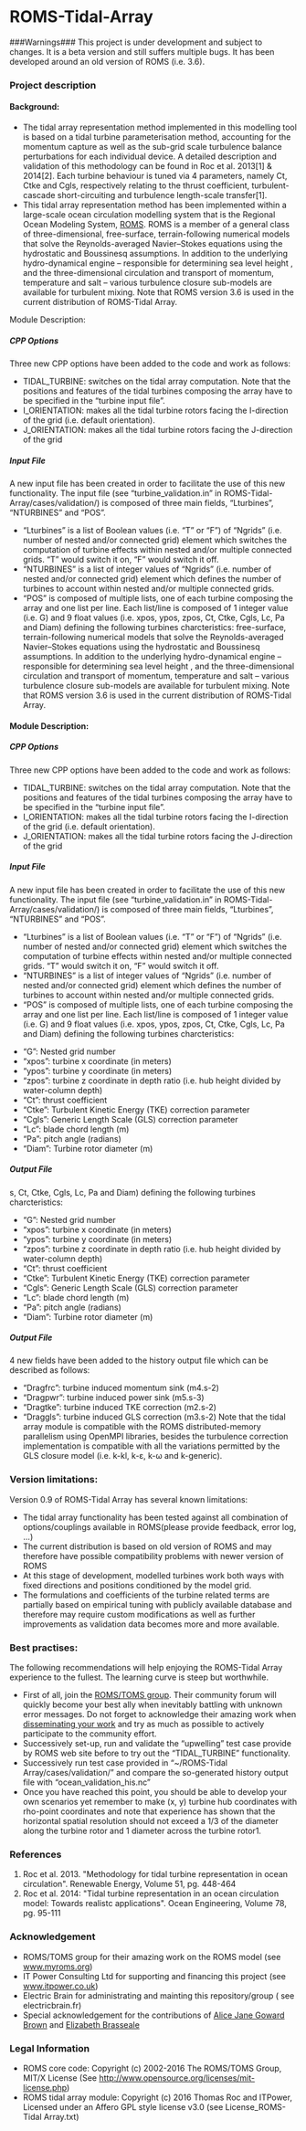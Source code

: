 ROMS-Tidal-Array
================
###Warnings###
This project is under development and subject to changes.
It is a beta version and still suffers multiple bugs.
It has been developed around an old version of ROMS (i.e. 3.6).


### Project description ###
#### Background:
* The tidal array representation method implemented in this modelling tool is based on a
  tidal turbine parameterisation method, accounting for the momentum capture as well as
  the sub-grid scale turbulence balance perturbations for each individual device.
  A detailed description and validation of this methodology can be found in Roc et al.
  2013[1] & 2014[2]. Each turbine behaviour is tuned via 4 parameters, namely Ct, Ctke
  and Cgls, respectively relating to the thrust coefficient, turbulent-cascade 
  short-circuiting and turbulence length-scale transfer[1].
* This tidal array representation method has been implemented within a large-scale ocean
  circulation modelling system that is the Regional Ocean Modeling System,
  [ROMS](www.myroms.org). ROMS is a member of a general class of three-dimensional,
  free-surface, terrain-following numerical models that solve the Reynolds-averaged
  Navier–Stokes equations using the hydrostatic and Boussinesq assumptions. In addition
  to the underlying hydro-dynamical engine – responsible for determining sea level height
  , and the three-dimensional circulation and transport of momentum, temperature and 
  salt – various turbulence closure sub-models are available for turbulent mixing. Note 
  that ROMS version 3.6 is used in the current distribution of ROMS-Tidal Array.

Module Description:
##### CPP Options
Three new CPP options have been added to the code and work as follows:
* TIDAL_TURBINE: switches on the tidal array computation. Note that the positions and
  features of the tidal turbines composing the array have to be specified in the
  “turbine input file”.
* I_ORIENTATION: makes all the tidal turbine rotors facing the I-direction of the grid
  (i.e. default orientation).
* J_ORIENTATION: makes all the tidal turbine rotors facing the J-direction of the grid
##### Input File
A new input file has been created in order to facilitate the use of this new
functionality. The input file (see “turbine_validation.in” in ROMS-Tidal-Array/cases/validation/) is composed of three main fields, “Lturbines”, “NTURBINES” and “POS”.
* “Lturbines” is a list of Boolean values (i.e. “T” or “F”) of “Ngrids” (i.e. number of nested and/or connected grid) element which switches the computation of turbine effects within nested and/or multiple connected grids. “T” would switch it on, “F” would switch it off.
* “NTURBINES” is a list of integer values of “Ngrids” (i.e. number of nested and/or connected grid) element which defines the number of turbines to account within nested and/or multiple connected grids.
* “POS” is composed of multiple lists, one of each turbine composing the array and one list per line. Each list/line is composed of 1 integer value (i.e. G) and 9 float values (i.e. xpos, ypos, zpos, Ct, Ctke, Cgls, Lc, Pa and Diam) defining the following turbines charcteristics:
  free-surface, terrain-following numerical models that solve the Reynolds-averaged
  Navier–Stokes equations using the hydrostatic and Boussinesq assumptions. In addition
  to the underlying hydro-dynamical engine – responsible for determining sea level height
  , and the three-dimensional circulation and transport of momentum, temperature and 
  salt – various turbulence closure sub-models are available for turbulent mixing. Note 
  that ROMS version 3.6 is used in the current distribution of ROMS-Tidal Array.

#### Module Description:
##### CPP Options
Three new CPP options have been added to the code and work as follows:
* TIDAL_TURBINE: switches on the tidal array computation. Note that the positions and
  features of the tidal turbines composing the array have to be specified in the
  “turbine input file”.
* I_ORIENTATION: makes all the tidal turbine rotors facing the I-direction of the grid
  (i.e. default orientation).
* J_ORIENTATION: makes all the tidal turbine rotors facing the J-direction of the grid
##### Input File
A new input file has been created in order to facilitate the use of this new
functionality. The input file (see “turbine_validation.in” in ROMS-Tidal-Array/cases/validation/) is composed of three main fields, “Lturbines”, “NTURBINES” and “POS”.
* “Lturbines” is a list of Boolean values (i.e. “T” or “F”) of “Ngrids” (i.e. number of nested and/or connected grid) element which switches the computation of turbine effects within nested and/or multiple connected grids. “T” would switch it on, “F” would switch it off.
* “NTURBINES” is a list of integer values of “Ngrids” (i.e. number of nested and/or connected grid) element which defines the number of turbines to account within nested and/or multiple connected grids.
* “POS” is composed of multiple lists, one of each turbine composing the array and one list per line. Each list/line is composed of 1 integer value (i.e. G) and 9 float values (i.e. xpos, ypos, zpos, Ct, Ctke, Cgls, Lc, Pa and Diam) defining the following turbines charcteristics:
- “G”: Nested grid number
- “xpos”: turbine x coordinate (in meters)
- “ypos”: turbine y coordinate (in meters)
- “zpos”: turbine z coordinate in depth ratio (i.e. hub height divided by water-column depth)
- “Ct”: thrust coefficient
- “Ctke”: Turbulent Kinetic Energy (TKE) correction parameter
- “Cgls”: Generic Length Scale (GLS) correction parameter
- “Lc”: blade chord length (m)
- “Pa”: pitch angle (radians)
- “Diam”: Turbine rotor diameter (m)

##### Output File
s, Ct, Ctke, Cgls, Lc, Pa and Diam) defining the following turbines charcteristics:
* “G”: Nested grid number
* “xpos”: turbine x coordinate (in meters)
* “ypos”: turbine y coordinate (in meters)
* “zpos”: turbine z coordinate in depth ratio (i.e. hub height divided by water-column depth)
* “Ct”: thrust coefficient
* “Ctke”: Turbulent Kinetic Energy (TKE) correction parameter
* “Cgls”: Generic Length Scale (GLS) correction parameter
* “Lc”: blade chord length (m)
* “Pa”: pitch angle (radians)
* “Diam”: Turbine rotor diameter (m)

##### Output File
4 new fields have been added to the history output file which can be described as follows:
* “Dragfrc”: turbine induced momentum sink (m4.s-2)
* “Dragpwr”: turbine induced power sink (m5.s-3)
* “Dragtke”: turbine induced TKE correction (m2.s-2)
* “Draggls”: turbine induced GLS correction (m3.s-2)
Note that the tidal array module is compatible with the ROMS distributed-memory parallelism using OpenMPI libraries, besides the turbulence correction implementation is compatible with all the variations permitted by the GLS closure model (i.e. k-kl, k-ε, k-ω and k-generic).

### Version limitations:
Version 0.9 of ROMS-Tidal Array has several known limitations:
* The tidal array functionality has been tested against all combination of options/couplings available in ROMS(please provide feedback, error log, ...)
* The current distribution is based on old version of ROMS and may therefore have possible compatibility problems with newer version of ROMS
* At this stage of development, modelled turbines work both ways with fixed directions and positions conditioned by the model grid.
* The formulations and coefficients of the turbine related terms are partially based on empirical tuning with publicly available database and therefore may require custom modifications as well as further improvements as validation data becomes more and more available.
### Best practises:
The following recommendations will help enjoying the ROMS-Tidal Array experience to the fullest. The learning curve is steep but worthwhile.
* First of all, join the [ROMS/TOMS group](https://www.myroms.org/index.php?page=login). Their community forum will quickly become your best ally when inevitably battling with unknown error messages. Do not forget to acknowledge their amazing work when [disseminating your work](https://www.myroms.org/index.php?page=License_ROMS) and try as much as possible to actively participate to the community effort.
* Successively set-up, run and validate the “upwelling” test case provide by ROMS web site before to try out the “TIDAL_TURBINE” functionality.
* Successively run test case provided in “~/ROMS-Tidal Array/cases/validation/” and compare the so-generated history output file with “ocean_validation_his.nc”
* Once you have reached this point, you should be able to develop your own scenarios yet remember to make (x, y) turbine hub coordinates with rho-point coordinates and note that experience has shown that the horizontal spatial resolution should not exceed a 1/3 of the diameter along the turbine rotor and 1 diameter across the turbine rotor1.

### References ###
1. Roc et al. 2013. "Methodology for tidal turbine representation in ocean circulation". Renewable Energy, Volume 51, pg. 448-464
2. Roc et al. 2014: "Tidal turbine representation in an ocean circulation model: Towards realistc applications". Ocean Engineering, Volume 78, pg. 95-111

### Acknowledgement ###
* ROMS/TOMS group  for their amazing work on the ROMS model (see www.myroms.org)
* IT Power Consulting Ltd for supporting and financing this project (see www.itpower.co.uk)
* Electric Brain for administrating and mainting this repository/group ( see electricbrain.fr)
* Special acknowledgement for the contributions of [Alice Jane Goward Brown](https://www.bangor.ac.uk/oceansciences/staff/phd-students/alice-goward-brown) and [Elizabeth Brasseale](http://www.ocean.washington.edu/home/Elizabeth+Brasseale)

### Legal Information ###
* ROMS core code: Copyright (c) 2002-2016 The ROMS/TOMS Group, MIT/X License (See http://www.opensource.org/licenses/mit-license.php)
* ROMS tidal array module: Copyright (c) 2016 Thomas Roc and ITPower, Licensed under an Affero GPL style license v3.0 (see License_ROMS-Tidal Array.txt)
